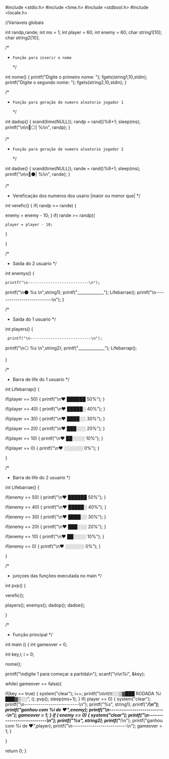 #include <stdio.h>
#include <time.h>
#include <stdbool.h>
#include <locale.h>

//Variaveis globais

int randp,rande;
 int ms = 1;
int player = 60;
int enemy = 60;
char string1[10];
char string2[10];


/*
*     Função para inserir o nome 
  */

int nome()
{
  printf("Digite o primeiro nome: ");
  fgets(string1,10,stdin);
  printf("Digite o segundo nome: ");
    fgets(string2,10,stdin);
}

/*
*     Função para geração de numero aleatorio jogador 1
  */

int  dadop()
{
  srand(time(NULL));
  randp = rand()%6+1;
    sleep(ms);
    printf("\n\n🎲⚪️| %i\n", randp);
}

/*
*     Função para geração de numero aleatorio jogador 2
  */

int  dadoe()
{
  srand(time(NULL));
  rande = rand()%6+1;
    sleep(ms);
  printf("\n\n🎲⚫️| %i\n", rande);
}

/*
* Vereficação dos numeros dos usario |maior ou menor que|
  */

int verefic()
{
if( randp >= rande)
{
 
    
  enemy = enemy - 10;
} if( rande >= randp){
       
    player = player - 10;
} 
  
 
}

/*
*    Saida do 2 usuario
  */

int enemys()
{

    printf("\n---------------------------\n");

   printf("\n⚫️ %s \n",string1);
  printf("_____________");
   Lifebarrae();
     printf("\n---------------------------\n");
}

/*
*    Saida do 1 usuario
  */


int players()
{
  
     printf("\n---------------------------\n");

  printf("\n⚪️ %s \n",string2);
   printf("_____________");
    Lifebarrap();
   
}

/*
*    Barra de life do 1 usuario
  */


int Lifebarrap()
{
  
 if(player == 50)
 {
   printf("\n❤ ██████ 50%");
 }

  if(player == 40)
 {
   printf("\n❤ █████░ 40%");
 }

   if(player == 30)
 {
   printf("\n❤ ████░░ 30%");
 }

   if(player == 20)
 {
   printf("\n❤ ███░░░ 20%");
 }

  if(player == 10)
 {
   printf("\n❤ ██░░░░ 10%");
 }

  if(player == 0)
 {
   printf("\n❤ ░░░░░░ 0%");
 }

}

/*
*    Barra de life do 2 usuario
  */


int Lifebarrae()
{
  
 if(enemy == 50)
 {
   printf("\n❤ ██████ 50%");
 }

  if(enemy == 40)
 {
   printf("\n❤ █████░ 40%");
 }

   if(enemy == 30)
 {
   printf("\n❤ ████░░ 30%");
 }

   if(enemy == 20)
 {
   printf("\n❤ ███░░░ 20%");
 }

  if(enemy == 10)
 {
   printf("\n❤ ██░░░░ 10%");
 }

  if(enemy == 0)
 {
    printf("\n❤ ░░░░░░ 0%");
 }

}

/*
*   junçoes das funções executada no main
  */


int pvp()
{
  
verefic();

  players();
  enemys();
 dadop();
  dadoe();
    
}


/*
*   Função principal
  */

int main ()
{
int gameover = 0;
 
   int key,i;
i = 0;

nome();
  
  printf("\ndigite 1 para começar a partida\n");
  scanf("\n\n%i", &key);

while( gameover == false){
  
  if(key == true)
  {
    system("clear");
    i++;
    printf("\n\n\t\t░░▒▓███ RODADA %i ███▓▒░░", i);
    pvp();
    sleep(ms+1);
  }
  if( player == 0)
  {
    system("clear");
    printf("\n---------------------------\n");
      printf("%s", string1);
    printf("_________/\n");
    printf("ganhou com %i de ♥️",enemy);
       printf("\n---------------------------\n");
    gameover = 1;
  } 
  if ( enemy == 0)
  {
     system("clear");
       printf("\n---------------------------\n");
    printf("%s", string2);
    printf("_________/\n");
    printf("ganhou com %i de ♥️",player);
       printf("\n---------------------------\n");
    gameover = 1;
  }
 
  }
 
  return 0;
}
